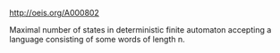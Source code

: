 http://oeis.org/A000802

Maximal number of states in deterministic finite automaton accepting a language consisting of some words of length n.
